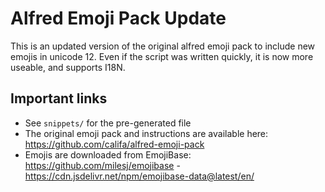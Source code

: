 # Alfred Emoji Pack Update

This is an updated version of the original alfred emoji pack to include new emojis in unicode 12.
Even if the script was written quickly, it is now more useable, and supports I18N.

## Important links

* See `snippets/` for the pre-generated file
* The original emoji pack and instructions are available here: https://github.com/califa/alfred-emoji-pack
* Emojis are downloaded from EmojiBase: https://github.com/milesj/emojibase - https://cdn.jsdelivr.net/npm/emojibase-data@latest/en/
